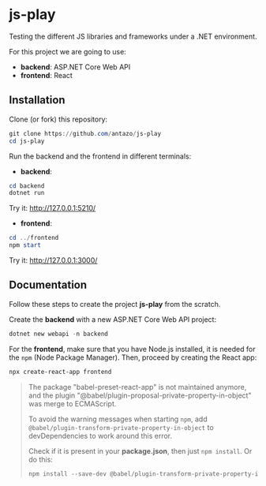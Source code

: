 # js-play

Testing the different JS libraries and frameworks under a .NET environment.

For this project we are going to use:

* **backend**: ASP.NET Core Web API
* **frontend**: React

## Installation

Clone (or fork) this repository:

```powershell
git clone https://github.com/antazo/js-play
cd js-play
```

Run the backend and the frontend in different terminals:

* **backend**:

```powershell
cd backend
dotnet run
```

Try it: <http://127.0.0.1:5210/>

* **frontend**:

```powershell
cd ../frontend
npm start
```

Try it: <http://127.0.0.1:3000/>

## Documentation

Follow these steps to create the project **js-play** from the scratch.

Create the **backend** with a new ASP.NET Core Web API project:

```powershell
dotnet new webapi -n backend
```

For the **frontend**, make sure that you have Node.js installed, it is needed for the `npm` (Node Package Manager). Then, proceed by creating the React app:

```powershell
npx create-react-app frontend
```

>The package "babel-preset-react-app" is not maintained anymore, and the plugin "@babel/plugin-proposal-private-property-in-object" was merge to ECMAScript.
>
>To avoid the warning messages when starting `npm`, add `@babel/plugin-transform-private-property-in-object` to devDependencies to work around this error.
>
>Check if it is present in your **package.json**, then just `npm install`. Or do this:
>
>```powershell
>npm install --save-dev @babel/plugin-transform-private-property-in-object
>```

